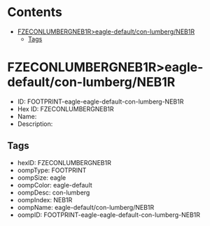 



Contents
========

* [FZECONLUMBERGNEB1R>eagle-default/con-lumberg/NEB1R](#fzeconlumbergneb1reagle-defaultcon-lumbergneb1r)
	* [Tags](#tags)

# FZECONLUMBERGNEB1R>eagle-default/con-lumberg/NEB1R

- ID: FOOTPRINT-eagle-eagle-default-con-lumberg-NEB1R
- Hex ID: FZECONLUMBERGNEB1R
- Name: 
- Description: 

## Tags

- hexID: FZECONLUMBERGNEB1R
- oompType: FOOTPRINT
- oompSize: eagle
- oompColor: eagle-default
- oompDesc: con-lumberg
- oompIndex: NEB1R
- oompName: eagle-default/con-lumberg/NEB1R
- oompID: FOOTPRINT-eagle-eagle-default-con-lumberg-NEB1R
